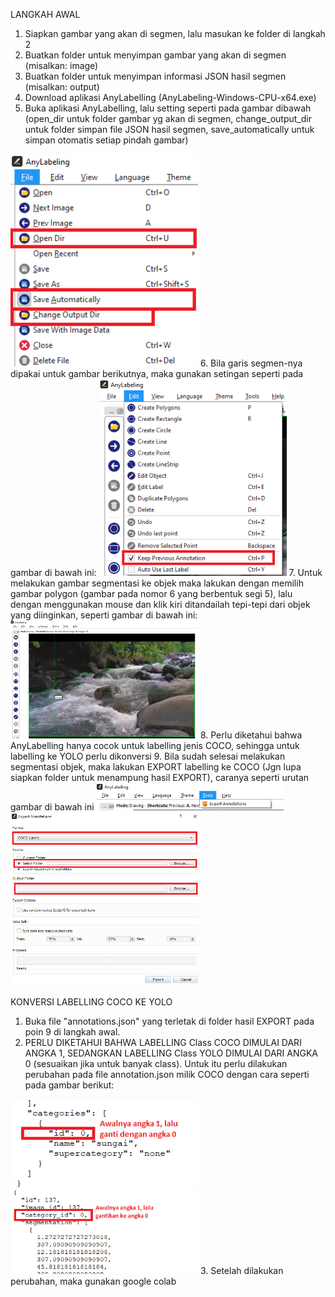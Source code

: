 LANGKAH AWAL
1. Siapkan gambar yang akan di segmen, lalu masukan ke folder di langkah 2
2. Buatkan folder untuk menyimpan gambar yang akan di segmen (misalkan: image)
3. Buatkan folder untuk menyimpan informasi JSON hasil segmen (misalkan: output)
4. Download aplikasi AnyLabelling (AnyLabeling-Windows-CPU-x64.exe)
5. Buka aplikasi AnyLabelling, lalu setting seperti pada gambar dibawah (open_dir untuk folder gambar yg akan di segmen, change_output_dir untuk folder simpan file JSON hasil segmen, save_automatically untuk simpan otomatis setiap pindah gambar) 
<img src="/asset/1.png" alt="prototype" width="300">
6. Bila garis segmen-nya dipakai untuk gambar berikutnya, maka gunakan setingan seperti pada gambar di bawah ini:
<img src="/asset/2.png" alt="prototype" width="300">
7. Untuk melakukan gambar segmentasi ke objek maka lakukan dengan memilih gambar polygon (gambar pada nomor 6 yang berbentuk segi 5), lalu dengan menggunakan mouse dan klik kiri ditandailah tepi-tepi dari objek yang diinginkan, seperti gambar di bawah ini:
<img src="/asset/3.png" alt="prototype" width="300">
8. Perlu diketahui bahwa AnyLabelling hanya cocok untuk labelling jenis COCO, sehingga untuk labelling ke YOLO perlu dikonversi
9. Bila sudah selesai melakukan segmentasi objek, maka lakukan EXPORT labelling ke COCO (Jgn lupa siapkan folder untuk menampung hasil EXPORT), caranya seperti urutan gambar di bawah ini
<img src="/asset/4.png" alt="prototype" width="300">
<img src="/asset/5.png" alt="prototype" width="300">

KONVERSI LABELLING COCO KE YOLO
1. Buka file "annotations.json" yang terletak di folder hasil EXPORT pada poin 9 di langkah awal.
2. PERLU DIKETAHUI BAHWA LABELLING Class COCO DIMULAI DARI ANGKA 1, SEDANGKAN LABELLING Class YOLO DIMULAI DARI ANGKA 0 (sesuaikan jika untuk banyak class). Untuk itu perlu dilakukan perubahan pada file annotation.json milik COCO dengan cara seperti pada gambar berikut:
<img src="/asset/6.png" alt="prototype" width="300">
<img src="/asset/7.png" alt="prototype" width="300">
3. Setelah dilakukan perubahan, maka gunakan google colab
